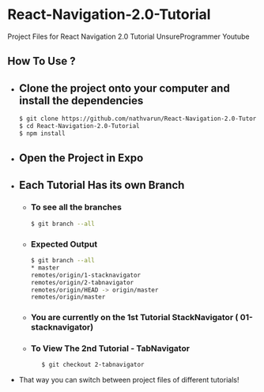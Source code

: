 # React-Navigation-2.0-Tutorial
Project Files for React Navigation 2.0 Tutorial UnsureProgrammer Youtube 

## How To Use ? 

- ## Clone the project onto your computer and install the dependencies
    ```sh
    $ git clone https://github.com/nathvarun/React-Navigation-2.0-Tutorial.git
    $ cd React-Navigation-2.0-Tutorial
    $ npm install 
    ```
- ## Open the Project in Expo

- ## Each Tutorial Has its own Branch
    - ### To see all the branches 
        ```sh
        $ git branch --all
        ```
    - ### Expected Output 
        ```sh
       $ git branch --all
      * master
        remotes/origin/1-stacknavigator
        remotes/origin/2-tabnavigator
        remotes/origin/HEAD -> origin/master
        remotes/origin/master
      ```
    - ### You are currently on the 1st Tutorial StackNavigator ( 01-stacknavigator)
    - ### To View The 2nd Tutorial - TabNavigator
        ```sh
           $ git checkout 2-tabnavigator 
        ```
- That way you can switch between project files of different tutorials!
